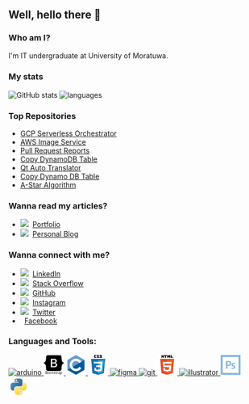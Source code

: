 ## Well, hello there 👋

### Who am I?

I'm IT undergraduate at University of Moratuwa.

### My stats

<img align="center" src="https://github-readme-stats.vercel.app/api?username=IshanHansaka&show_icons=true&include_all_commits=true&theme=dracula" alt="GitHub stats" />
<img align="center" src="https://github-readme-stats.vercel.app/api/top-langs/?username=IshanHansaka&&exclude_repo=gnomezgrave&layout=compact&theme=dracula" alt="languages"/>

### Top Repositories

* [GCP Serverless Orchestrator](https://github.com/gnomezgrave/gcp-serverless-orchestrator)
* [AWS Image Service](https://github.com/gnomezgrave/aws-s3-image-service)
* [Pull Request Reports](https://github.com/gnomezgrave/pull-request-reports)
* [Copy DynamoDB Table](https://github.com/gnomezgrave/copy-dynamodb-table)
* [Qt Auto Translator](https://github.com/gnomezgrave/qt-auto-translator)
* [Copy Dynamo DB Table](https://github.com/gnomezgrave/copy-dynamodb-table)
* [A-Star Algorithm](https://github.com/gnomezgrave/A-Star)

### Wanna read my articles?

* <img src="https://praneeth.gnomezgrave.com/assets/img/logo_profile.png" height="20"/>&nbsp; [Portfolio](https://praneeth.gnomezgrave.com/)
* <img src="https://praneeth.gnomezgrave.com/assets/img/pages/gnomezgrave.png" height="20"/>&nbsp; [Personal Blog](https://medium.com/@ishanhansakasilva)

### Wanna connect with me?

* <img src="https://praneeth.gnomezgrave.com/assets/img/icons/linkedin.png" height="20"/>&nbsp; [LinkedIn](https://www.linkedin.com/in/ishanhansakasilva)
* <img src="https://praneeth.gnomezgrave.com/assets/img/icons/stackoverflow.png" height="20"/>&nbsp; [Stack Overflow]()
* <img src="https://praneeth.gnomezgrave.com/assets/img/icons/github.png" height="20"/>&nbsp; [GitHub](https://github.com/IshanHansaka)
* <img src="https://praneeth.gnomezgrave.com/assets/img/icons/instagram.png" height="20"/>&nbsp; [Instagram](https://www.instagram.com/_is.hanz_/)
* <img src="https://praneeth.gnomezgrave.com/assets/img/icons/twitter.png" height="20"/>&nbsp; [Twitter](https://twitter.com/Ishanhansaka_)
* <i class="fa-brands fa-facebook"></i>&nbsp; [Facebook](https://web.facebook.com/IshanHansakaSilva)

<h3 align="left">Languages and Tools:</h3>
<p align="left"> <a href="https://www.arduino.cc/" target="_blank" rel="noreferrer"> <img src="https://cdn.worldvectorlogo.com/logos/arduino-1.svg" alt="arduino" width="40" height="40"/> </a> <a href="https://getbootstrap.com" target="_blank" rel="noreferrer"> <img src="https://raw.githubusercontent.com/devicons/devicon/master/icons/bootstrap/bootstrap-plain-wordmark.svg" alt="bootstrap" width="40" height="40"/> </a> <a href="https://www.cprogramming.com/" target="_blank" rel="noreferrer"> <img src="https://raw.githubusercontent.com/devicons/devicon/master/icons/c/c-original.svg" alt="c" width="40" height="40"/> </a> <a href="https://www.w3schools.com/css/" target="_blank" rel="noreferrer"> <img src="https://raw.githubusercontent.com/devicons/devicon/master/icons/css3/css3-original-wordmark.svg" alt="css3" width="40" height="40"/> </a> <a href="https://www.figma.com/" target="_blank" rel="noreferrer"> <img src="https://www.vectorlogo.zone/logos/figma/figma-icon.svg" alt="figma" width="40" height="40"/> </a> <a href="https://git-scm.com/" target="_blank" rel="noreferrer"> <img src="https://www.vectorlogo.zone/logos/git-scm/git-scm-icon.svg" alt="git" width="40" height="40"/> </a> <a href="https://www.w3.org/html/" target="_blank" rel="noreferrer"> <img src="https://raw.githubusercontent.com/devicons/devicon/master/icons/html5/html5-original-wordmark.svg" alt="html5" width="40" height="40"/> </a> <a href="https://www.adobe.com/in/products/illustrator.html" target="_blank" rel="noreferrer"> <img src="https://www.vectorlogo.zone/logos/adobe_illustrator/adobe_illustrator-icon.svg" alt="illustrator" width="40" height="40"/> </a> <a href="https://www.photoshop.com/en" target="_blank" rel="noreferrer"> <img src="https://raw.githubusercontent.com/devicons/devicon/master/icons/photoshop/photoshop-line.svg" alt="photoshop" width="40" height="40"/> </a> <a href="https://www.python.org" target="_blank" rel="noreferrer"> <img src="https://raw.githubusercontent.com/devicons/devicon/master/icons/python/python-original.svg" alt="python" width="40" height="40"/> </a> </p>


<!---

### Wanna sponsor me?

<a href="https://www.buymeacoffee.com/" target="_blank"><img src="https://cdn.buymeacoffee.com/buttons/v2/default-yellow.png" alt="Buy Me A Coffee" height="50px" ></a> 
<a href="https://www.patreon.com/" target="_blank"><img src="https://cloakandmeeple.files.wordpress.com/2017/06/become_a_patron_button3x.png?w=610" alt="Buy Me A Coffee" height="50px" ></a> 
-->
